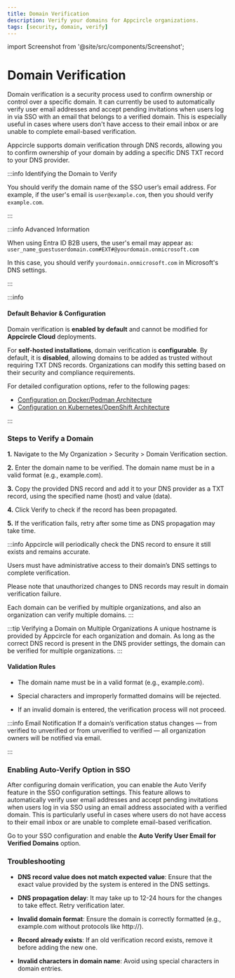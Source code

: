 ```yaml
---
title: Domain Verification
description: Verify your domains for Appcircle organizations.
tags: [security, domain, verify]
---
```


import Screenshot from '@site/src/components/Screenshot';

# Domain Verification

Domain verification is a security process used to confirm ownership or control over a specific domain. It can currently be used to automatically verify user email addresses and accept pending invitations when users log in via SSO with an email that belongs to a verified domain. This is especially useful in cases where users don't have access to their email inbox or are unable to complete email-based verification.

Appcircle supports domain verification through DNS records, allowing you to confirm ownership of your domain by adding a specific DNS TXT record to your DNS provider. 

:::info Identifying the Domain to Verify

You should verify the domain name of the SSO user’s email address.
For example, if the user's email is `user@example.com`, then you should verify `example.com`.

:::

:::info Advanced Information

When using Entra ID B2B users, the user's email may appear as:
`user_name_guestuserdomain.com#EXT#@yourdomain.onmicrosoft.com`

In this case, you should verify `yourdomain.onmicrosoft.com` in Microsoft's DNS settings.

:::

:::info  
#### **Default Behavior & Configuration**  

Domain verification is **enabled by default** and cannot be modified for **Appcircle Cloud** deployments.  

For **self-hosted installations**, domain verification is **configurable**. By default, it is **disabled**, allowing domains to be added as trusted without requiring TXT DNS records. Organizations can modify this setting based on their security and compliance requirements.  

For detailed configuration options, refer to the following pages:

- [Configuration on Docker/Podman Architecture](/self-hosted-appcircle/install-server/linux-package/configure-server/domain-verification)
- [Configuration on Kubernetes/OpenShift Architecture](/self-hosted-appcircle/install-server/helm-chart/configuration/domain-verification)

:::

### Steps to Verify a Domain

**1.** Navigate to the My Organization > Security > Domain Verification section.

<Screenshot url='https://cdn.appcircle.io/docs/assets/BE5770-verify8.png' />

**2.** Enter the domain name to be verified. The domain name must be in a valid format (e.g., example.com).

<Screenshot url='https://cdn.appcircle.io/docs/assets/BE5770-verify2.png' />

**3.** Copy the provided DNS record and add it to your DNS provider as a TXT record, using the specified name (host) and value (data).

<Screenshot url='https://cdn.appcircle.io/docs/assets/BE5962-ss2.png' />

**4.** Click Verify to check if the record has been propagated.

<Screenshot url='https://cdn.appcircle.io/docs/assets/BE5770-verify4.png' />

**5.** If the verification fails, retry after some time as DNS propagation may take time.

<Screenshot url='https://cdn.appcircle.io/docs/assets/BE5962-ss3.png' />

:::info
Appcircle will periodically check the DNS record to ensure it still exists and remains accurate.

Users must have administrative access to their domain’s DNS settings to complete verification.

Please note that unauthorized changes to DNS records may result in domain verification failure.

Each domain can be verified by multiple organizations, and also an organization can verify multiple domains.
:::

:::tip Verifying a Domain on Multiple Organizations
A unique hostname is provided by Appcircle for each organization and domain. As long as the correct DNS record is present in the DNS provider settings, the domain can be verified for multiple organizations.
:::

<Screenshot url='https://cdn.appcircle.io/docs/assets/BE5962-ss1.png' />


#### Validation Rules

- The domain name must be in a valid format (e.g., example.com).

- Special characters and improperly formatted domains will be rejected.

- If an invalid domain is entered, the verification process will not proceed.

:::info Email Notification
If a domain’s verification status changes — from verified to unverified or from unverified to verified — all organization owners will be notified via email.

<Screenshot url='https://cdn.appcircle.io/docs/assets/CSM114-1.png' />
:::

### Enabling Auto-Verify Option in SSO

After configuring domain verification, you can enable the Auto Verify feature in the SSO configuration settings. This feature allows to automatically verify user email addresses and accept pending invitations when users log in via SSO using an email address associated with a verified domain. This is particularly useful in cases where users do not have access to their email inbox or are unable to complete email-based verification.

Go to your SSO configuration and enable the **Auto Verify User Email for Verified Domains** option.

<Screenshot url='https://cdn.appcircle.io/docs/assets/BE5770-verify6.png' />

### Troubleshooting

- **DNS record value does not match expected value**: Ensure that the exact value provided by the system is entered in the DNS settings.

- **DNS propagation delay**: It may take up to 12-24 hours for the changes to take effect. Retry verification later.

- **Invalid domain format**: Ensure the domain is correctly formatted (e.g., example.com without protocols like http://).

- **Record already exists**: If an old verification record exists, remove it before adding the new one.

- **Invalid characters in domain name**: Avoid using special characters in domain entries.